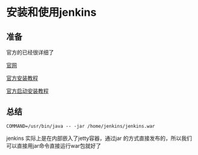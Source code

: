 # 安装和使用jenkins
## 准备
官方的已经很详细了

[官网](http://jenkins-ci.org/)

[官方安装教程](https://wiki.jenkins-ci.org/display/JENKINS/Use+Jenkins)

[官方启动安装教程](https://wiki.jenkins-ci.org/display/JENKINS/Starting+and+Accessing+Jenkins)


## 总结
```
COMMAND=/usr/bin/java -- -jar /home/jenkins/jenkins.war
```
jenkins 实际上是在内部嵌入了jetty容器，通过jar 的方式直接发布的，所以我们可以直接用jar命令直接运行war包就好了
